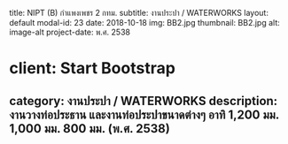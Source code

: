 ---
---
title: NIPT (B) กำแพงเพชร 2 กทม.
subtitle: งานประปา / WATERWORKS
layout: default
modal-id: 23
date: 2018-10-18
img: BB2.jpg
thumbnail: BB2.jpg
alt: image-alt
project-date: พ.ศ. 2538
# client: Start Bootstrap
category: งานประปา / WATERWORKS
description: งานวางท่อประธาน และงานท่อประปาขนาดต่างๆ อาทิ 1,200 มม. 1,000 มม. 800 มม. (พ.ศ. 2538)
---